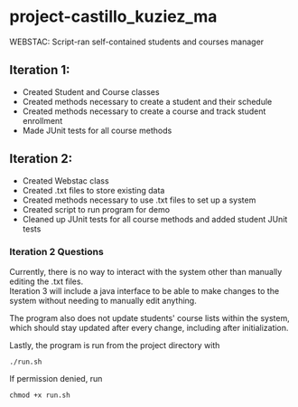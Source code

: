 # project-castillo_kuziez_ma

WEBSTAC: Script-ran self-contained students and courses manager

## Iteration 1:
- Created Student and Course classes
- Created methods necessary to create a student and their schedule
- Created methods necessary to create a course and track student enrollment
- Made JUnit tests for all course methods


## Iteration 2:
- Created Webstac class
- Created .txt files to store existing data
- Created methods necessary to use .txt files to set up a system
- Created script to run program for demo
- Cleaned up JUnit tests for all course methods and added student JUnit tests

### Iteration 2 Questions
Currently, there is no way to interact with the system other than manually editing the .txt files.  
Iteration 3 will include a java interface to be able to make changes to the system without needing to manually edit anything.

The program also does not update students' course lists within the system, which should stay updated after every change, including after initialization.

Lastly, the program is run from the project directory with

```console
./run.sh
```

If permission denied, run

```console
chmod +x run.sh
```
